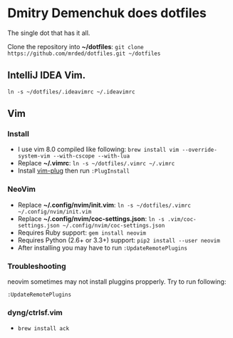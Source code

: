 # Dmitry Demenchuk does dotfiles

The single dot that has it all.

Clone the repository into **~/dotfiles**: `git clone https://github.com/mrded/dotfiles.git ~/dotfiles`


## IntelliJ IDEA Vim. 

`ln -s ~/dotfiles/.ideavimrc ~/.ideavimrc`

## Vim

### Install

- I use vim 8.0 compiled like following: `brew install vim --override-system-vim --with-cscope --with-lua`
- Replace **~/.vimrc**: `ln -s ~/dotfiles/.vimrc ~/.vimrc`
- Install [vim-plug](https://github.com/junegunn/vim-plug) then run `:PlugInstall`

### NeoVim

- Replace **~/.config/nvim/init.vim**: `ln -s ~/dotfiles/.vimrc ~/.config/nvim/init.vim`
- Replace **~/.config/nvim/coc-settings.json**: `ln -s .vim/coc-settings.json ~/.config/nvim/coc-settings.json`
- Requires Ruby support: `gem install neovim`
- Requires Python (2.6+ or 3.3+) support: `pip2 install --user neovim`
- After installing you may have to run `:UpdateRemotePlugins`

### Troubleshooting

neovim sometimes may not install pluggins propperly. Try to run following:

    :UpdateRemotePlugins 


### dyng/ctrlsf.vim

- `brew install ack`
